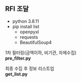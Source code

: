 ## RFI 조달

- python 3.8.11
- pip install list
    - openpyxl
    - requests
    - BeautifulSoup4


1차 필터링(금액이하, 비기관, 자체수집)  
**pre_filter.py**

최종 수집 후 정보 리스트업  
**get_list.py**